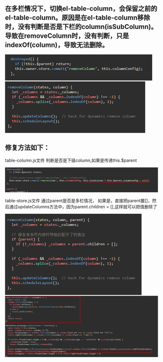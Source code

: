## 在多栏情况下，切换el-table-column，会保留之前的el-table-column。原因是在el-table-column移除时，没有判断是否是下栏的column(isSubColumn)。导致在removeColumn时，没有判断，只是indexOf(column)，导致无法删除。

![table-column](./table-column.png)
![table-store](./table-store.png)

## 修复方法如下：
table-column.js文件
判断是否是下级column,如果是传递this.$parent

![table-column-update](./table-column-update.png)

table-store.js文件
通过parent是否是多栏情况，
如果是，直接把parent置[]，然后通过updateColumns方法中，因为parent.children = [],这样就可以把值删除了

![table-store-update](./table-store-update.png)
![updatecolumns](./updatecolumns.png)